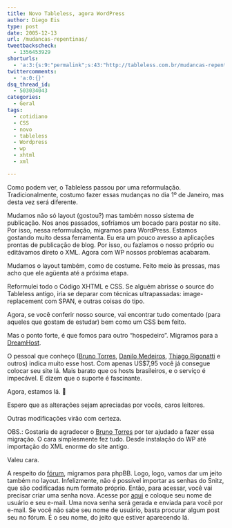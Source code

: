 ```yaml
---
title: Novo Tableless, agora WordPress
author: Diego Eis
type: post
date: 2005-12-13
url: /mudancas-repentinas/
tweetbackscheck:
  - 1356453929
shorturls:
  - 'a:3:{s:9:"permalink";s:43:"http://tableless.com.br/mudancas-repentinas";s:7:"tinyurl";s:26:"http://tinyurl.com/3jjf3rn";s:4:"isgd";s:19:"http://is.gd/kO7lnK";}'
twittercomments:
  - 'a:0:{}'
dsq_thread_id:
  - 503034043
categories:
  - Geral
tags:
  - cotidiano
  - CSS
  - novo
  - tableless
  - Wordpress
  - wp
  - xhtml
  - xml

---
```

Como podem ver, o Tableless passou por uma reformulação. Tradicionalmente, costumo fazer essas mudanças no dia 1º de Janeiro, mas desta vez será diferente.

Mudamos não só layout (gostou?) mas também nosso sistema de publicação. Nos anos passados, sofríamos um bocado para postar no site. Por isso, nessa reformulação, migramos para WordPress. Estamos gostando muito dessa ferramenta. Eu era um pouco avesso a aplicações prontas de publicação de blog. Por isso, ou fazíamos o nosso próprio ou editávamos direto o XML. Agora com WP nossos problemas acabaram.

Mudamos o layout também, como de costume. Feito meio às pressas, mas acho que ele agüenta até a próxima etapa.

Reformulei todo o Código XHTML e CSS. Se alguém abrisse o source do Tableless antigo, iria se deparar com técnicas ultrapassadas: image-replacement com SPAN, e outras coisas do tipo.
  
Agora, se você conferir nosso source, vai encontrar tudo comentado (para aqueles que gostam de estudar) bem como um CSS bem feito.

Mas o ponto forte, é que fomos para outro &#8220;hospedeiro&#8221;. Migramos para a [DreamHost][1].
  
O pessoal que conheço ([Bruno Torres][2], [Danilo Medeiros][3], [Thiago Rigonatti][4] e outros) indica muito esse host. Com apenas US$7,95 você já consegue colocar seu site lá. Mais barato que os hosts brasileiros, e o serviço é impecável. E dizem que o suporte é fascinante.
  
Agora, estamos lá. 🙂

Espero que as alterações sejam apreciadas por vocês, caros leitores.
  
Outras modificações virão com certeza.

OBS.: Gostaria de agradecer o [Bruno Torres][2] por ter ajudado a fazer essa migração. O cara simplesmente fez tudo. Desde instalação do WP até importação do XML enorme do site antigo.
  
Valeu cara.

A respeito do [fórum][5], migramos para phpBB. Logo, logo, vamos dar um jeito também no layout. Infelizmente, não é possível importar as senhas do Snitz, que são codificadas num formato próprio. Então, para acessar, você vai precisar criar uma senha nova. Acesse por [aqui][6] e coloque seu nome de usuário e seu e-mail. Uma nova senha será gerada e enviada para você por e-mail. Se você não sabe seu nome de usuário, basta procurar algum post seu no fórum. É o seu nome, do jeito que estiver aparecendo lá.

 [1]: http://www.dreamhost.com/r.cgi?diegoeis/shared/
 [2]: http://brunotorres.net/
 [3]: http://www.digitalminds.com.br
 [4]: http://www.mobilelife.com.br/
 [5]: http://tableless.com.br/forum/
 [6]: http://tableless.dreamhosters.com/forum/profile.php?mode=sendpassword